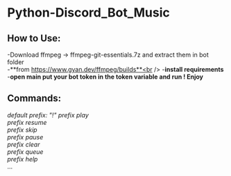 # Python-Discord_Bot_Music<br />
## How to Use:<br />
-Download ffmpeg -> ffmpeg-git-essentials.7z and extract them in bot folder <br />
-**from https://www.gyan.dev/ffmpeg/builds**<br />
-**install requirements**
-**open main put your bot token in the token variable and run ! Enjoy**<br />
## Commands:<br />
*default prefix: "!"*
*prefix play<br />*
*prefix resume<br />*
*prefix skip<br />*
*prefix pause<br />*
*prefix clear<br />*
*prefix queue<br />*
*prefix help<br />*
...
